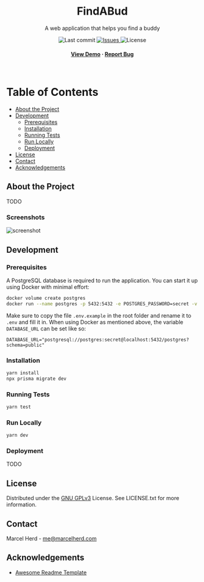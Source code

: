 <div align="center">
  <h1>FindABud</h1>
  <p>A web application that helps you find a buddy</p>
  
  <a>
    <img src="https://img.shields.io/github/last-commit/marcelherd/FindABud" alt="Last commit" />
  </a>
  <a href="https://github.com/marcelherd/FindABud/issues/">
    <img src="https://img.shields.io/github/issues/marcelherd/FindABud" alt="Issues" />
  </a>
  <a>
    <img src="https://img.shields.io/github/license/marcelherd/FindABud" alt="License" />
  </a>
   
<h4>
    <a href="#">View Demo</a>
  <span> · </span>
    <a href="https://github.com/marcelherd/FindABud/issues/">Report Bug</a>
  </h4>
</div>

<br />

# Table of Contents

- [About the Project](#about-the-project)
- [Development](#getting-started)
  - [Prerequisites](#prerequisites)
  - [Installation](#installation)
  - [Running Tests](#running-tests)
  - [Run Locally](#run-locally)
  - [Deployment](#deployment)
- [License](#license)
- [Contact](#contact)
- [Acknowledgements](#acknowledgements)

## About the Project

TODO

### Screenshots

<img src="https://placehold.co/600x400?text=Working+on+it" alt="screenshot" />

## Development

### Prerequisites

A PostgreSQL database is required to run the application. You can start it up using Docker with minimal effort:

```sh
docker volume create postgres
docker run --name postgres -p 5432:5432 -e POSTGRES_PASSWORD=secret -v postgres:/var/lib/postgresql/data -d postgres
```

Make sure to copy the file `.env.example` in the root folder and rename it to `.env` and fill it in. When using Docker as mentioned above, the variable `DATABASE_URL` can be set like so:

`DATABASE_URL="postgresql://postgres:secret@localhost:5432/postgres?schema=public"`

### Installation

```sh
yarn install
npx prisma migrate dev
```

### Running Tests

```sh
yarn test
```

### Run Locally

```sh
yarn dev
```

### Deployment

TODO

## License

Distributed under the [GNU GPLv3](https://choosealicense.com/licenses/mit/) License. See LICENSE.txt for more information.

## Contact

Marcel Herd - me@marcelherd.com

## Acknowledgements

- [Awesome Readme Template](https://github.com/Louis3797/awesome-readme-template)
